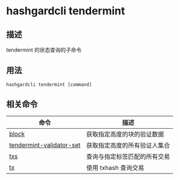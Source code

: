 # hashgardcli tendermint

## 描述

tendermint 的状态查询的子命令

## 用法

```
hashgardcli tendermint [command]
```

## 相关命令

| 命令                                                    | 描述                         |
| ------------------------------------------------------- | ---------------------------- |
| [block](block.md)                                       | 获取指定高度的块的验证数据   |
| [tendermint-validator-set](tendermint-validator-set.md) | 获取指定高度的所有验证人集合 |
| [txs](txs.md)                                           | 查询与指定标签匹配的所有交易 |
| [tx](tx.md)                                             | 使用 txhash 查询交易         |
